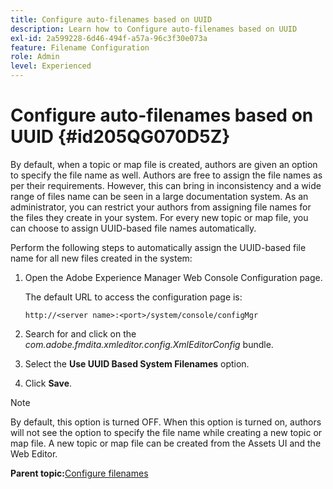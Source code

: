 ```yaml
---
title: Configure auto-filenames based on UUID
description: Learn how to Configure auto-filenames based on UUID
exl-id: 2a599228-6d46-494f-a57a-96c3f30e073a
feature: Filename Configuration
role: Admin
level: Experienced
---
```

# Configure auto-filenames based on UUID {#id205QG070D5Z}

By default, when a topic or map file is created, authors are given an option to specify the file name as well. Authors are free to assign the file names as per their requirements. However, this can bring in inconsistency and a wide range of files name can be seen in a large documentation system. As an administrator, you can restrict your authors from assigning file names for the files they create in your system. For every new topic or map file, you can choose to assign UUID-based file names automatically.

Perform the following steps to automatically assign the UUID-based file name for all new files created in the system:

1.  Open the Adobe Experience Manager Web Console Configuration page.

    The default URL to access the configuration page is:

    ```http
    http://<server name>:<port>/system/console/configMgr
    ```

1.  Search for and click on the *com.adobe.fmdita.xmleditor.config.XmlEditorConfig* bundle.

1.  Select the **Use UUID Based System Filenames** option.

1.  Click **Save**.


>[!NOTE]
>
> By default, this option is turned OFF. When this option is turned on, authors will not see the option to specify the file name while creating a new topic or map file. A new topic or map file can be created from the Assets UI and the Web Editor.

**Parent topic:**[Configure filenames](conf-file-names.md)
